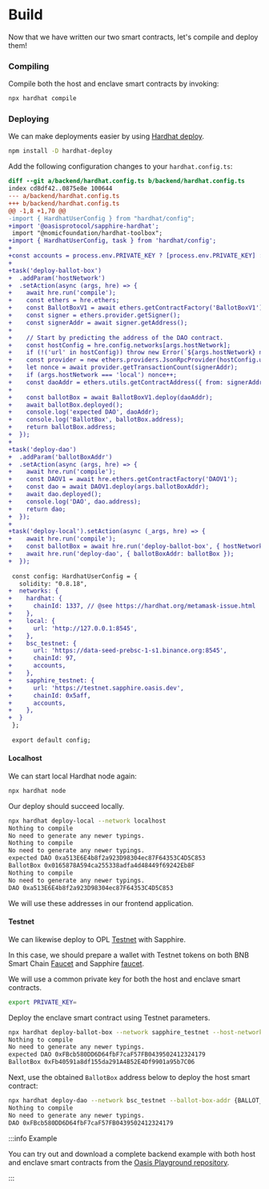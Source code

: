 # Build

Now that we have written our two smart contracts, let's compile and deploy them!

### Compiling

Compile both the host and enclave smart contracts by invoking:

```sh
npx hardhat compile
```

### Deploying

We can make deployments easier by using [Hardhat deploy](https://github.com/wighawag/hardhat-deploy).

```sh
npm install -D hardhat-deploy
```


Add the following configuration changes to your `hardhat.config.ts`:

```diff
diff --git a/backend/hardhat.config.ts b/backend/hardhat.config.ts
index cd8df42..0875e8e 100644
--- a/backend/hardhat.config.ts
+++ b/backend/hardhat.config.ts
@@ -1,8 +1,70 @@
-import { HardhatUserConfig } from "hardhat/config";
+import '@oasisprotocol/sapphire-hardhat';
 import "@nomicfoundation/hardhat-toolbox";
+import { HardhatUserConfig, task } from 'hardhat/config';
+
+const accounts = process.env.PRIVATE_KEY ? [process.env.PRIVATE_KEY] : [];
+
+task('deploy-ballot-box')
+  .addParam('hostNetwork')
+  .setAction(async (args, hre) => {
+    await hre.run('compile');
+    const ethers = hre.ethers;
+    const BallotBoxV1 = await ethers.getContractFactory('BallotBoxV1');
+    const signer = ethers.provider.getSigner();
+    const signerAddr = await signer.getAddress();
+
+    // Start by predicting the address of the DAO contract.
+    const hostConfig = hre.config.networks[args.hostNetwork];
+    if (!('url' in hostConfig)) throw new Error(`${args.hostNetwork} not configured`);
+    const provider = new ethers.providers.JsonRpcProvider(hostConfig.url);
+    let nonce = await provider.getTransactionCount(signerAddr);
+    if (args.hostNetwork === 'local') nonce++;
+    const daoAddr = ethers.utils.getContractAddress({ from: signerAddr, nonce });
+
+    const ballotBox = await BallotBoxV1.deploy(daoAddr);
+    await ballotBox.deployed();
+    console.log('expected DAO', daoAddr);
+    console.log('BallotBox', ballotBox.address);
+    return ballotBox.address;
+  });
+
+task('deploy-dao')
+  .addParam('ballotBoxAddr')
+  .setAction(async (args, hre) => {
+    await hre.run('compile');
+    const DAOV1 = await hre.ethers.getContractFactory('DAOV1');
+    const dao = await DAOV1.deploy(args.ballotBoxAddr);
+    await dao.deployed();
+    console.log('DAO', dao.address);
+    return dao;
+  });
+
+task('deploy-local').setAction(async (_args, hre) => {
+    await hre.run('compile');
+    const ballotBox = await hre.run('deploy-ballot-box', { hostNetwork: 'local' });
+    await hre.run('deploy-dao', { ballotBoxAddr: ballotBox });
+  });
 
 const config: HardhatUserConfig = {
   solidity: "0.8.18",
+  networks: {
+    hardhat: {
+      chainId: 1337, // @see https://hardhat.org/metamask-issue.html
+    },
+    local: {
+      url: 'http://127.0.0.1:8545',
+    },
+    bsc_testnet: {
+      url: 'https://data-seed-prebsc-1-s1.binance.org:8545',
+      chainId: 97,
+      accounts,
+    },
+    sapphire_testnet: {
+      url: 'https://testnet.sapphire.oasis.dev',
+      chainId: 0x5aff,
+      accounts,
+    },
+  }
 };
 
 export default config;
```

#### Localhost

We can start local Hardhat node again:

```sh
npx hardhat node
```

Our deploy should succeed locally.

```sh
npx hardhat deploy-local --network localhost
Nothing to compile
No need to generate any newer typings.
Nothing to compile
No need to generate any newer typings.
expected DAO 0xa513E6E4b8f2a923D98304ec87F64353C4D5C853
BallotBox 0x0165878A594ca255338adfa4d48449f69242Eb8F
Nothing to compile
No need to generate any newer typings.
DAO 0xa513E6E4b8f2a923D98304ec87F64353C4D5C853
```

We will use these addresses in our frontend application.

#### Testnet

We can likewise deploy to OPL [Testnet](../../dapp/sapphire/guide#testnet-and-mainnet) with Sapphire.

In this case, we should prepare a wallet with Testnet tokens on both BNB Smart
Chain [Faucet](https://testnet.bnbchain.org/faucet-smart) and Sapphire [faucet](https://faucet.testnet.oasis.dev).

We will use a common private key for both the host and enclave smart contracts.

```sh
export PRIVATE_KEY=
```

Deploy the enclave smart contract using Testnet parameters.

```sh
npx hardhat deploy-ballot-box --network sapphire_testnet --host-network bsc_testnet
Nothing to compile
No need to generate any newer typings.
expected DAO 0xFBcb580DD6D64fbF7caF57FB0439502412324179
BallotBox 0xFb40591a8df155da291A4B52E4Df9901a95b7C06
```

Next, use the obtained `BallotBox` address below to deploy the host smart
contract:

```sh
npx hardhat deploy-dao --network bsc_testnet --ballot-box-addr {BALLOT_BOX_ADDR}
Nothing to compile
No need to generate any newer typings.
DAO 0xFBcb580DD6D64fbF7caF57FB0439502412324179
```

:::info Example

You can try out and download a complete backend example with both host and
enclave smart contracts from the
[Oasis Playground repository][backend-example].

:::

[backend-example]: https://github.com/oasisprotocol/playground/tree/main/opl-secret-ballot/backend
